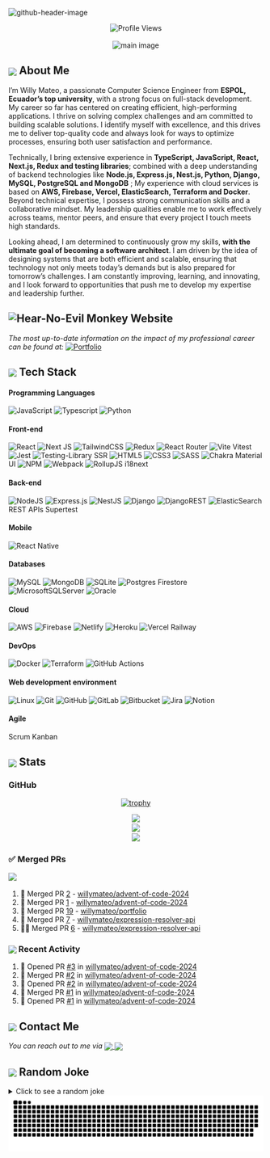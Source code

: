![github-header-image](https://github.com/user-attachments/assets/bcb7f63a-470b-4055-b1ff-915eecc06322)

<div align="center">
  <img src="https://komarev.com/ghpvc/?username=willymateo&color=brightgreen&style=for-the-badge" alt="Profile Views" style="height:21px;">
</div>

<br />

<div align="center">
 <img alt="main image" src="https://github.com/user-attachments/assets/4f27fa78-d9a2-4126-b732-1f0fc64c607b" />
</div>

## <img align ='center' src="https://i.giphy.com/media/v1.Y2lkPTc5MGI3NjExdjh2dDM4bDhyYzM5NmppaHJ6dG56Mmh3bTkyanFkdWRvZ3R1cGoycSZlcD12MV9pbnRlcm5hbF9naWZfYnlfaWQmY3Q9ZQ/LOnt6uqjD9OexmQJRB/giphy.gif" width="37" /> About Me

I’m Willy Mateo, a passionate Computer Science Engineer from
<strong> ESPOL, Ecuador’s top university</strong>, with a strong focus on full-stack
development. My career so far has centered on creating efficient, high-performing
applications. I thrive on solving complex challenges and am committed to building scalable
solutions. I identify myself with excellence, and this drives me to deliver top-quality code
and always look for ways to optimize processes, ensuring both user satisfaction and
performance.

Technically, I bring extensive experience in
<strong> TypeScript, JavaScript, React, Next.js, Redux and testing libraries</strong>;
combined with a deep understanding of backend technologies like
<strong>Node.js, Express.js, Nest.js, Python, Django, MySQL, PostgreSQL and MongoDB</strong>
; My experience with cloud services is based on
<strong> AWS, Firebase, Vercel, ElasticSearch, Terraform and Docker</strong>. Beyond
technical expertise, I possess strong communication skills and a collaborative mindset. My
leadership qualities enable me to work effectively across teams, mentor peers, and ensure
that every project I touch meets high standards.

Looking ahead, I am determined to continuously grow my skills,
<strong> with the ultimate goal of becoming a software architect</strong>. I am driven by
the idea of designing systems that are both efficient and scalable, ensuring that technology
not only meets today’s demands but is also prepared for tomorrow’s challenges. I am
constantly improving, learning, and innovating, and I look forward to opportunities that
push me to develop my expertise and leadership further.

## <img src="https://raw.githubusercontent.com/Tarikul-Islam-Anik/Animated-Fluent-Emojis/master/Emojis/Smilies/Hear-No-Evil%20Monkey.png" alt="Hear-No-Evil Monkey" width="29" /> Website

<p>
  <i>The most up-to-date information on the impact of my professional career can be found at: </i>

<a href="https://willymateo.vercel.app/">
    <img src="https://img.shields.io/badge/Portfolio-543DE0?style=for-the-badge&logo=About.me&logoColor=white" alt="Portfolio" style="height:22px;">
</a>
</p>

## <img align="center" src="https://github.com/ParthJohri/ParthJohri/blob/readME/icons/techstack.gif"  width="29"/> Tech Stack

#### Programming Languages

![JavaScript](https://img.shields.io/badge/javascript-%23323330.svg?style=for-the-badge&logo=javascript&logoColor=%23F7DF1E)
![Typescript](https://img.shields.io/badge/TypeScript-007ACC?style=for-the-badge&logo=typescript&logoColor=white)
![Python](https://img.shields.io/badge/python-3670A0?style=for-the-badge&logo=python&logoColor=ffdd54)

#### Front-end

![React](https://img.shields.io/badge/react-%2320232a.svg?style=for-the-badge&logo=react&logoColor=%2361DAFB)
![Next JS](https://img.shields.io/badge/Next-black?style=for-the-badge&logo=next.js&logoColor=white)
![TailwindCSS](https://img.shields.io/badge/tailwindcss-%2338B2AC.svg?style=for-the-badge&logo=tailwind-css&logoColor=white)
![Redux](https://img.shields.io/badge/redux-%23593d88.svg?style=for-the-badge&logo=redux&logoColor=white)
![React Router](https://img.shields.io/badge/React_Router-CA4245?style=for-the-badge&logo=react-router&logoColor=white)
![Vite](https://img.shields.io/badge/vite-%23646CFF.svg?style=for-the-badge&logo=vite&logoColor=white)
Vitest
![Jest](https://img.shields.io/badge/-jest-%23C21325?style=for-the-badge&logo=jest&logoColor=white)
![Testing-Library](https://img.shields.io/badge/-TestingLibrary-%23E33332?style=for-the-badge&logo=testing-library&logoColor=white)
SSR
![HTML5](https://img.shields.io/badge/html5-%23E34F26.svg?style=for-the-badge&logo=html5&logoColor=white)
![CSS3](https://img.shields.io/badge/css3-%231572B6.svg?style=for-the-badge&logo=css3&logoColor=white)
![SASS](https://img.shields.io/badge/SASS-hotpink.svg?style=for-the-badge&logo=SASS&logoColor=white)
![Chakra](https://img.shields.io/badge/chakra-%234ED1C5.svg?style=for-the-badge&logo=chakraui&logoColor=white)
Material UI
![NPM](https://img.shields.io/badge/NPM-%23CB3837.svg?style=for-the-badge&logo=npm&logoColor=white)
![Webpack](https://img.shields.io/badge/webpack-%238DD6F9.svg?style=for-the-badge&logo=webpack&logoColor=black)
![RollupJS](https://img.shields.io/badge/RollupJS-ef3335?style=for-the-badge&logo=rollup.js&logoColor=white)
i18next

#### Back-end

![NodeJS](https://img.shields.io/badge/node.js-6DA55F?style=for-the-badge&logo=node.js&logoColor=white)
![Express.js](https://img.shields.io/badge/express.js-%23404d59.svg?style=for-the-badge&logo=express&logoColor=%2361DAFB)
![NestJS](https://img.shields.io/badge/nestjs-%23E0234E.svg?style=for-the-badge&logo=nestjs&logoColor=white)
![Django](https://img.shields.io/badge/django-%23092E20.svg?style=for-the-badge&logo=django&logoColor=white)
![DjangoREST](https://img.shields.io/badge/DJANGO-REST-ff1709?style=for-the-badge&logo=django&logoColor=white&color=ff1709&labelColor=gray)
![ElasticSearch](https://img.shields.io/badge/-ElasticSearch-005571?style=for-the-badge&logo=elasticsearch)
REST APIs
Supertest

#### Mobile

![React Native](https://img.shields.io/badge/react_native-%2320232a.svg?style=for-the-badge&logo=react&logoColor=%2361DAFB)

#### Databases

![MySQL](https://img.shields.io/badge/mysql-%2300f.svg?style=for-the-badge&logo=mysql&logoColor=white)
![MongoDB](https://img.shields.io/badge/MongoDB-%234ea94b.svg?style=for-the-badge&logo=mongodb&logoColor=white)
![SQLite](https://img.shields.io/badge/sqlite-%2307405e.svg?style=for-the-badge&logo=sqlite&logoColor=white)
![Postgres](https://img.shields.io/badge/postgres-%23316192.svg?style=for-the-badge&logo=postgresql&logoColor=white)
Firestore
![MicrosoftSQLServer](https://img.shields.io/badge/Microsoft%20SQL%20Server-CC2927?style=for-the-badge&logo=microsoft%20sql%20server&logoColor=white)
![Oracle](https://img.shields.io/badge/Oracle-F80000?style=for-the-badge&logo=oracle&logoColor=white)

#### Cloud

![AWS](https://img.shields.io/badge/AWS-%23FF9900.svg?style=for-the-badge&logo=amazon-aws&logoColor=white)
![Firebase](https://img.shields.io/badge/firebase-%23039BE5.svg?style=for-the-badge&logo=firebase)
![Netlify](https://img.shields.io/badge/netlify-%23000000.svg?style=for-the-badge&logo=netlify&logoColor=#00C7B7)
![Heroku](https://img.shields.io/badge/heroku-%23430098.svg?style=for-the-badge&logo=heroku&logoColor=white)
![Vercel](https://img.shields.io/badge/vercel-%23000000.svg?style=for-the-badge&logo=vercel&logoColor=white)
Railway

#### DevOps

![Docker](https://img.shields.io/badge/docker-%230db7ed.svg?style=for-the-badge&logo=docker&logoColor=white)
![Terraform](https://img.shields.io/badge/terraform-%235835CC.svg?style=for-the-badge&logo=terraform&logoColor=white)
![GitHub Actions](https://img.shields.io/badge/github%20actions-%232671E5.svg?style=for-the-badge&logo=githubactions&logoColor=white)

#### Web development environment

![Linux](https://img.shields.io/badge/Linux-FCC624?style=for-the-badge&logo=linux&logoColor=black)
![Git](https://img.shields.io/badge/git-%23F05033.svg?style=for-the-badge&logo=git&logoColor=white)
![GitHub](https://img.shields.io/badge/github-%23121011.svg?style=for-the-badge&logo=github&logoColor=white)
![GitLab](https://img.shields.io/badge/gitlab-%23181717.svg?style=for-the-badge&logo=gitlab&logoColor=white)
![Bitbucket](https://img.shields.io/badge/bitbucket-%230047B3.svg?style=for-the-badge&logo=bitbucket&logoColor=white)
![Jira](https://img.shields.io/badge/jira-%230A0FFF.svg?style=for-the-badge&logo=jira&logoColor=white)
![Notion](https://img.shields.io/badge/Notion-%23000000.svg?style=for-the-badge&logo=notion&logoColor=white)

#### Agile

Scrum
Kanban

## <img align="center" src="https://github.com/ParthJohri/ParthJohri/blob/readME/icons/stats.gif"  width="32"/> Stats

### GitHub

  <div align="center">

[![trophy](https://github-profile-trophy.vercel.app/?username=willymateo&column=4&theme=dracula&no-bg=true&margin-w=10&margin-h=10)](https://github.com/ryo-ma/github-profile-trophy)

![](https://github-readme-streak-stats.herokuapp.com/?user=willymateo&theme=tokyonight&hide_border=false&count_private=true)<br/>
![](https://github-readme-stats.vercel.app/api/top-langs/?username=willymateo&theme=tokyonight&hide_border=false&include_all_commits=true&count_private=true&layout=compact&count_private=true)<br/>
![](https://github-readme-activity-graph.vercel.app/graph?username=willymateo&theme=tokyo-night&count_private=true)

  </div>

### ✅ Merged PRs

<!--Start Count Merged PRs-->
  <span><img src="https://img.shields.io/badge/Total_Merged_PRs-115-1877F2?style=for-the-badge"></span>
<!--Finish Count Merged PRs-->

<!--Start Merged PRs-->
1. 🥳 Merged PR [2](https://github.com/willymateo/advent-of-code-2024/pull/2) - [willymateo/advent-of-code-2024](https://github.com/willymateo/advent-of-code-2024)
2. 🎉 Merged PR [1](https://github.com/willymateo/advent-of-code-2024/pull/1) - [willymateo/advent-of-code-2024](https://github.com/willymateo/advent-of-code-2024)
3. 🎊 Merged PR [19](https://github.com/willymateo/portfolio/pull/19) - [willymateo/portfolio](https://github.com/willymateo/portfolio)
4. 🥂 Merged PR [7](https://github.com/willymateo/expression-resolver-api/pull/7) - [willymateo/expression-resolver-api](https://github.com/willymateo/expression-resolver-api)
5. 🙌🏼 Merged PR [6](https://github.com/willymateo/expression-resolver-api/pull/6) - [willymateo/expression-resolver-api](https://github.com/willymateo/expression-resolver-api)
<!--Finish Merged PRs-->

### <img align="center" src="https://github.com/ParthJohri/ParthJohri/blob/readME/icons/activity.gif"  width="25"/> Recent Activity

<!--START_SECTION:activity-->

1. 💪 Opened PR [#3](https://github.com/willymateo/advent-of-code-2024/pull/3) in [willymateo/advent-of-code-2024](https://github.com/willymateo/advent-of-code-2024)
2. 🎉 Merged PR [#2](https://github.com/willymateo/advent-of-code-2024/pull/2) in [willymateo/advent-of-code-2024](https://github.com/willymateo/advent-of-code-2024)
3. 💪 Opened PR [#2](https://github.com/willymateo/advent-of-code-2024/pull/2) in [willymateo/advent-of-code-2024](https://github.com/willymateo/advent-of-code-2024)
4. 🎉 Merged PR [#1](https://github.com/willymateo/advent-of-code-2024/pull/1) in [willymateo/advent-of-code-2024](https://github.com/willymateo/advent-of-code-2024)
5. 💪 Opened PR [#1](https://github.com/willymateo/advent-of-code-2024/pull/1) in [willymateo/advent-of-code-2024](https://github.com/willymateo/advent-of-code-2024)
<!--END_SECTION:activity-->

## <img align="center" src="https://github.com/ParthJohri/ParthJohri/blob/readME/icons/Contact.gif"  width="37"/> Contact Me

<p>
 <i>You can reach out to me via</i>
<a href="mailto:matheoowilly@gmail.com">
     <img align="center" src="https://github.com/ParthJohri/ParthJohri/blob/readME/icons/Gmail.gif"  width="100"/>
 </a>

  <a href="https://www.linkedin.com/in/willymateo">
    <img align="center" src="https://github.com/ParthJohri/ParthJohri/blob/readME/icons/Linkedin.gif" width="70"/>
  </a>
</p>

## <img align ='center' src='https://media2.giphy.com/media/UQDSBzfyiBKvgFcSTw/giphy.gif?cid=ecf05e47p3cd513axbek3f56ti3jzizq8hincw20jauyyfyw&rid=giphy.gif' width ='37' /> Random Joke

<details>
  <summary>Click to see a random joke</summary>
  <div align="center">

![Jokes Card](https://readme-jokes.vercel.app/api?theme=halloween)

  </div>
</details>

<picture>
  <source media="(prefers-color-scheme: dark)" srcset="https://raw.githubusercontent.com/willymateo/willymateo/output/github-contribution-grid-snake-dark.svg" />
  <source media="(prefers-color-scheme: light)" srcset="https://raw.githubusercontent.com/willymateo/willymateo/output/github-contribution-grid-snake.svg" />
  <img alt="github-snake" src="https://raw.githubusercontent.com/platane/platane/output/github-contribution-grid-snake.svg" />
</picture>
